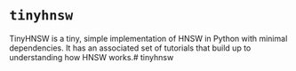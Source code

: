 # `tinyhnsw`

TinyHNSW is a tiny, simple implementation of HNSW in Python with minimal dependencies.
It has an associated set of tutorials that build up to understanding how HNSW works.# tinyhnsw
